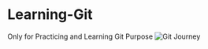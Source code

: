 # Learning-Git
Only for Practicing and Learning Git Purpose
![Git Journey](https://github.com/user-attachments/assets/d3c5addb-d982-4125-a19f-b7b1cd8c2c3e)
